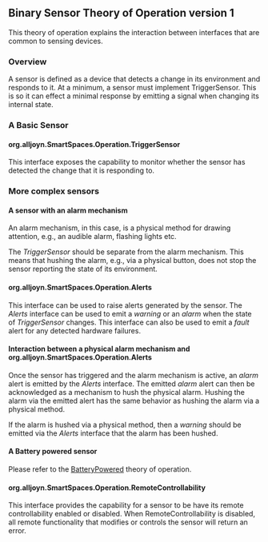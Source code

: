 ## Binary Sensor Theory of Operation version 1

This theory of operation explains the interaction between interfaces that are common to sensing devices.

### Overview

A sensor is defined as a device that detects a change in its environment and responds to it. At a minimum, a sensor must implement TriggerSensor. This 
is so it can effect a minimal response by emitting a signal when changing its internal state.

### A Basic Sensor

#### org.alljoyn.SmartSpaces.Operation.TriggerSensor

This interface exposes the capability to monitor whether the sensor has detected the change that it is responding to.

### More complex sensors

#### A sensor with an alarm mechanism

An alarm mechanism, in this case, is a physical method for drawing attention, e.g., an audible alarm, flashing lights etc.  

The _TriggerSensor_ should be separate from the alarm mechanism. This means that hushing the alarm, e.g., via a physical button, does not stop the
sensor reporting the state of its environment.

#### org.alljoyn.SmartSpaces.Operation.Alerts

This interface can be used to raise alerts generated by the sensor. The _Alerts_ interface can be used to emit a _warning_ or an _alarm_ when 
the state of _TriggerSensor_ changes. This interface can also be used to emit a _fault_ alert for any detected hardware failures.

#### Interaction between a physical alarm mechanism and org.alljoyn.SmartSpaces.Operation.Alerts

Once the sensor has triggered and the alarm mechanism is active, an _alarm_ alert is emitted by the _Alerts_ interface.
The emitted _alarm_ alert can then be acknowledged as a mechanism to hush the physical alarm. Hushing the alarm via the emitted alert has the same 
behavior as hushing the alarm via a physical method.

If the alarm is hushed via a physical method, then a _warning_ should be emitted via the _Alerts_ interface that the alarm has been hushed.

#### A Battery powered sensor

Please refer to the [BatteryPowered](batter-powered-theory-of-operation-v1) theory of operation.

#### org.alljoyn.SmartSpaces.Operation.RemoteControllability

This interface provides the capability for a sensor to be have its remote controllability enabled or disabled. 
When RemoteControllability is disabled, all remote functionality that modifies or controls the sensor will return an error.